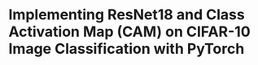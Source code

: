 # Implementing ResNet18 and Class Activation Map (CAM) on CIFAR-10 Image Classification with PyTorch


## 
